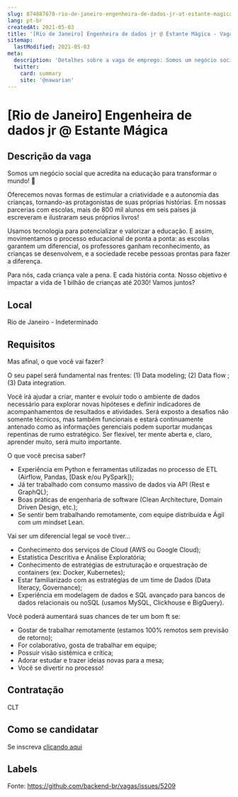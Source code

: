 ```yaml
---
slug: 874887678-rio-de-janeiro-engenheira-de-dados-jr-at-estante-magica
lang: pt-br
createdAt: 2021-05-03
title: '[Rio de Janeiro] Engenheira de dados jr @ Estante Mágica - Vaga de Emprego'
sitemap:
  lastModified: 2021-05-03
meta:
  description: 'Detalhes sobre a vaga de emprego: Somos um ​negócio social ​que acredita na educação para transformar o mundo! 💙  Oferecemos novas formas de estimular a criatividade e a autonomia das crianças, tornando-as protagonistas de suas próprias histórias. Em nossas parcerias com escolas, mais de 800 mil alunos em seis países já escreveram e ilustraram seus próprios livros! Usamos tecnologia para potencializar e valorizar a educação. E assim, movimentamos o processo educacional de ponta a ponta: as escolas garantem um diferencial, os professores ganham reconhecimento, as crianças se desenvolvem, e a sociedade recebe pessoas prontas para fazer a diferença. Para nós, cada criança vale a pena. E cada história conta. Nosso objetivo é impactar a vida de 1 bilhão de crianças até 2030! Vamos juntos?'
  twitter:
    card: summary
    site: '@nawarian'
---
```


# [Rio de Janeiro] Engenheira de dados jr @ Estante Mágica

## Descrição da vaga

Somos um ​negócio social ​que acredita na educação para transformar o mundo! 💙


Oferecemos novas formas de estimular a criatividade e a autonomia das crianças, tornando-as protagonistas de suas próprias histórias. Em nossas parcerias com escolas, mais de 800 mil alunos em seis países já escreveram e ilustraram seus próprios livros!

Usamos tecnologia para potencializar e valorizar a educação. E assim, movimentamos o processo educacional de ponta a ponta: as escolas garantem um diferencial, os professores ganham reconhecimento, as crianças se desenvolvem, e a sociedade recebe pessoas prontas para fazer a diferença.

Para nós, cada criança vale a pena. E cada história conta. Nosso objetivo é impactar a vida de 1 bilhão de crianças até 2030! Vamos juntos?

## Local

Rio de Janeiro - Indeterminado

## Requisitos

Mas afinal, o que você vai fazer?

O seu papel será fundamental nas frentes: (1) Data modeling; (2) Data flow ; (3) Data integration.

Você irá ajudar a criar, manter e evoluir todo o ambiente de dados necessário para explorar novas hipóteses e definir indicadores de acompanhamentos de resultados e atividades. Será exposto a desafios não somente técnicos, mas também funcionais e estará continuamente antenado como as informações gerenciais podem suportar mudanças repentinas de rumo estratégico. Ser flexível, ter mente aberta e, claro, aprender muito, será muito importante.

O que você precisa saber?
- Experiência em Python e ferramentas utilizadas no processo de ETL (Airflow, Pandas, [Dask e/ou PySpark]);
- Já ter trabalhado com consumo massivo de dados via API (Rest e GraphQL);
- Boas práticas de engenharia de software (Clean Architecture, Domain Driven Design, etc.);
- Se sentir bem trabalhando remotamente, com equipe distribuída e Ágil com um mindset Lean.

Vai ser um diferencial legal se você tiver...
- Conhecimento dos serviços de Cloud (AWS ou Google Cloud);
- Estatística Descritiva e Análise Exploratória;
- Conhecimento de estratégias de estruturação e orquestração de containers (ex: Docker, Kubernetes);
- Estar familiarizado com as estratégias de um time de Dados (Data literacy, Governance);
- Experiência em modelagem de dados e SQL avançado para bancos de dados relacionais ou noSQL (usamos MySQL, Clickhouse e BigQuery).

Você poderá aumentará suas chances de ter um bom ft se:
- Gostar de trabalhar remotamente (estamos 100% remotos sem previsão de retorno);
- For colaborativo, gosta de trabalhar em equipe;
- Possuir visão sistêmica e crítica;
- Adorar estudar e trazer ideias novas para a mesa;
- Você se divertir no processo!

## Contratação

CLT

## Como se candidatar

Se inscreva [clicando aqui](https://www.pyjobs.com.br/job/2524)

## Labels



Fonte: https://github.com/backend-br/vagas/issues/5209